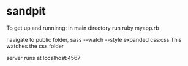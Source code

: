 # sandpit

To get up and runninng:
in main directory run
  ruby myapp.rb

navigate to public folder,
  sass --watch --style expanded css:css
This watches the css folder

server runs at localhost:4567
